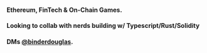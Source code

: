 #### Ethereum, FinTech & On-Chain Games.
#### Looking to collab with nerds building w/ Typescript/Rust/Solidity

#### DMs [@binderdouglas](https://twitter.com/binderdouglas). 



<!--
**Bind/bind** is a ✨ _special_ ✨ repository because its `README.md` (this file) appears on your GitHub profile.

Here are some ideas to get you started:

- 🔭 I’m currently working on ...
- 🌱 I’m currently learning ...
- 👯 I’m looking to collaborate on ...
- 🤔 I’m looking for help with ...
- 💬 Ask me about ...
- 📫 How to reach me: ...
- 😄 Pronouns: ...
- ⚡ Fun fact: ...
-->
